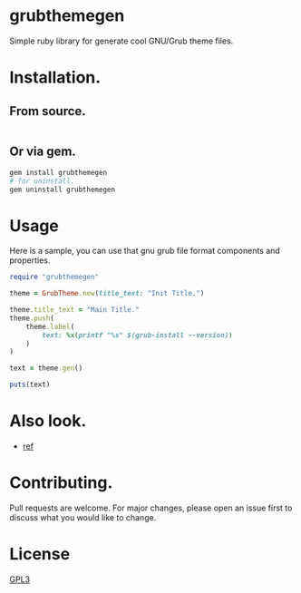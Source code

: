 # grubthemegen
Simple ruby library for generate cool GNU/Grub theme files.

# Installation.
## From source.
```sh

```

## Or via gem.
```sh
gem install grubthemegen
# for uninstall.
gem uninstall grubthemegen
```

# Usage
Here is a sample, you can use that gnu grub file format components and properties.
```rb
require "grubthemegen"

theme = GrubTheme.new(title_text: "Init Title.")

theme.title_text = "Main Title."
theme.push(
	theme.label(
		text: %x(printf "%s" $(grub-install --version))
	)
)

text = theme.gen()

puts(text)
```


# Also look.
- [ref](https://www.gnu.org/software/grub/manual/grub/html_node/Theme-file-format.html)


# Contributing.
Pull requests are welcome. For major changes, please open an issue first to discuss what you would like to change.

# License
[GPL3](https://choosealicense.com/licenses/gpl-3.0/)
